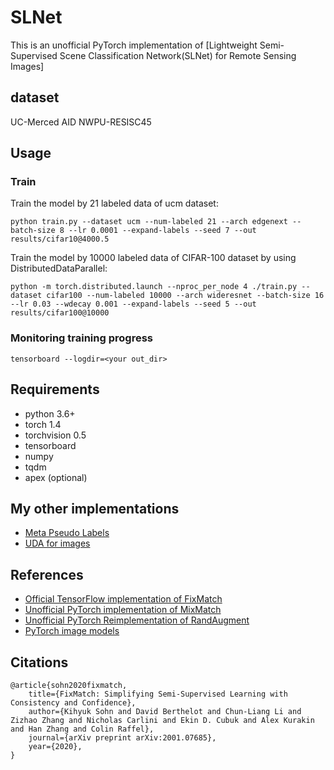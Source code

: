 # SLNet
This is an unofficial PyTorch implementation of [Lightweight Semi-Supervised Scene Classification Network(SLNet) for Remote Sensing Images]


## dataset

UC-Merced
AID
NWPU-RESISC45


## Usage

### Train
Train the model by 21 labeled data of ucm dataset:

```
python train.py --dataset ucm --num-labeled 21 --arch edgenext --batch-size 8 --lr 0.0001 --expand-labels --seed 7 --out results/cifar10@4000.5
```

Train the model by 10000 labeled data of CIFAR-100 dataset by using DistributedDataParallel:
```
python -m torch.distributed.launch --nproc_per_node 4 ./train.py --dataset cifar100 --num-labeled 10000 --arch wideresnet --batch-size 16 --lr 0.03 --wdecay 0.001 --expand-labels --seed 5 --out results/cifar100@10000
```

### Monitoring training progress
```
tensorboard --logdir=<your out_dir>
```

## Requirements
- python 3.6+
- torch 1.4
- torchvision 0.5
- tensorboard
- numpy
- tqdm
- apex (optional)

## My other implementations
- [Meta Pseudo Labels](https://github.com/kekmodel/MPL-pytorch)
- [UDA for images](https://github.com/kekmodel/UDA-pytorch)


## References
- [Official TensorFlow implementation of FixMatch](https://github.com/google-research/fixmatch)
- [Unofficial PyTorch implementation of MixMatch](https://github.com/YU1ut/MixMatch-pytorch)
- [Unofficial PyTorch Reimplementation of RandAugment](https://github.com/ildoonet/pytorch-randaugment)
- [PyTorch image models](https://github.com/rwightman/pytorch-image-models)

## Citations
```
@article{sohn2020fixmatch,
    title={FixMatch: Simplifying Semi-Supervised Learning with Consistency and Confidence},
    author={Kihyuk Sohn and David Berthelot and Chun-Liang Li and Zizhao Zhang and Nicholas Carlini and Ekin D. Cubuk and Alex Kurakin and Han Zhang and Colin Raffel},
    journal={arXiv preprint arXiv:2001.07685},
    year={2020},
}
```
